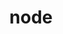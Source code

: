 ---
title: node
show_read_time: false
canonical_url: 'https://docs.projectcalico.org/v3.7/reference/calicoctl/commands/node/index'
---